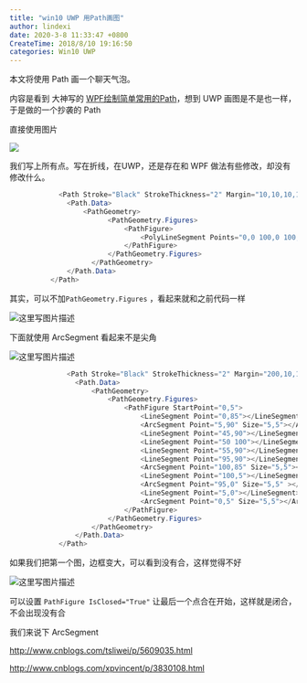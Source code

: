 ```yaml
---
title: "win10 UWP 用Path画图"
author: lindexi
date: 2020-3-8 11:33:47 +0800
CreateTime: 2018/8/10 19:16:50
categories: Win10 UWP
---
```


本文将使用 Path 画一个聊天气泡。
<!-- csdn -->

<!--more-->


<!-- CreateTime:2018/8/10 19:16:50 -->


<div id="toc"></div>

内容是看到 大神写的 [WPF绘制简单常用的Path](http://www.cnblogs.com/tsliwei/p/5609035.html)，想到 UWP 画图是不是也一样，于是做的一个抄袭的 Path

直接使用图片

![](http://image.acmx.xyz/65fb6078-c169-4ce3-cdd9-e35752d07be0%2F2018314202433.jpg)

我们写上所有点。写在折线，在UWP，还是存在和 WPF 做法有些修改，却没有修改什么。


```csharp
            <Path Stroke="Black" StrokeThickness="2" Margin="10,10,10,10">
              <Path.Data>
                  <PathGeometry>
                        <PathGeometry.Figures>
                            <PathFigure>
                                <PolyLineSegment Points="0,0 100,0 100,90 55,90 50,100 45,90 0,90 0,0"></PolyLineSegment>
                            </PathFigure>
                        </PathGeometry.Figures>
                    </PathGeometry>
              </Path.Data>
          </Path>
```

其实，可以不加`PathGeometry.Figures` ，看起来就和之前代码一样

![这里写图片描述](http://img.blog.csdn.net/20170122150822837?watermark/2/text/aHR0cDovL2Jsb2cuY3Nkbi5uZXQvbGluZGV4aV9nZA==/font/5a6L5L2T/fontsize/400/fill/I0JBQkFCMA==/dissolve/70/gravity/SouthEast)

下面就使用 ArcSegment 看起来不是尖角

![这里写图片描述](http://img.blog.csdn.net/20170122151858822?watermark/2/text/aHR0cDovL2Jsb2cuY3Nkbi5uZXQvbGluZGV4aV9nZA==/font/5a6L5L2T/fontsize/400/fill/I0JBQkFCMA==/dissolve/70/gravity/SouthEast)


```csharp
              <Path Stroke="Black" StrokeThickness="2" Margin="200,10,10,10">
                <Path.Data>
                    <PathGeometry>
                        <PathGeometry.Figures>
                            <PathFigure StartPoint="0,5">
                                <LineSegment Point="0,85"></LineSegment>
                                <ArcSegment Point="5,90" Size="5,5"></ArcSegment>
                                <LineSegment Point="45,90"></LineSegment>
                                <LineSegment Point="50 100"></LineSegment>
                                <LineSegment Point="55,90"></LineSegment>
                                <LineSegment Point="95,90"></LineSegment>
                                <ArcSegment Point="100,85" Size="5,5"></ArcSegment>
                                <LineSegment Point="100,5"></LineSegment>
                                <ArcSegment Point="95,0" Size="5,5" ></ArcSegment>
                                <LineSegment Point="5,0"></LineSegment>
                                <ArcSegment Point="0,5" Size="5,5"></ArcSegment>
                            </PathFigure>
                        </PathGeometry.Figures>
                    </PathGeometry>
                </Path.Data>
            </Path>

```

如果我们把第一个图，边框变大，可以看到没有合，这样觉得不好

![这里写图片描述](http://img.blog.csdn.net/20170122152402395?watermark/2/text/aHR0cDovL2Jsb2cuY3Nkbi5uZXQvbGluZGV4aV9nZA==/font/5a6L5L2T/fontsize/400/fill/I0JBQkFCMA==/dissolve/70/gravity/SouthEast)

可以设置 `PathFigure IsClosed="True"` 让最后一个点合在开始，这样就是闭合，不会出现没有合

我们来说下 ArcSegment 






http://www.cnblogs.com/tsliwei/p/5609035.html

http://www.cnblogs.com/xpvincent/p/3830108.html

